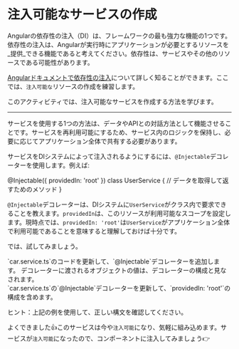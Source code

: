 # 注入可能なサービスの作成

Angularの依存性の注入（DI）は、フレームワークの最も強力な機能の1つです。依存性の注入は、Angularが実行時にアプリケーションが必要とするリソースを_提供_できる機能であると考えてください。依存性は、サービスやその他のリソースである可能性があります。

[Angularドキュメントで依存性の注入](guide/di)について詳しく知ることができます。ここでは、`注入可能な`リソースの作成を練習します。

このアクティビティでは、注入可能なサービスを作成する方法を学びます。

<hr>

サービスを使用する1つの方法は、データやAPIとの対話方法として機能させることです。サービスを再利用可能にするため、サービス内のロジックを保持し、必要に応じてアプリケーション全体で共有する必要があります。

サービスをDIシステムによって注入されるようにするには、`@Injectable`デコレーターを使用します。例えば:

<docs-code language="ts" highlight="[1, 2, 3]">
@Injectable({
    providedIn: 'root'
})
class UserService {
    // データを取得して返すためのメソッド
}
</docs-code>

`@Injectable`デコレーターは、DIシステムに`UserService`がクラス内で要求できることを教えます。`providedIn`は、このリソースが利用可能なスコープを設定します。現時点では、`providedIn: 'root'`は`UserService`がアプリケーション全体で利用可能であることを意味すると理解しておけば十分です。

では、試してみましょう。

<docs-workflow>

<docs-step title="`@Injectable`デコレーターを追加する">
`car.service.ts`のコードを更新して、`@Injectable`デコレーターを追加します。
</docs-step>

<docs-step title="デコレーターを構成する">
デコレーターに渡されるオブジェクトの値は、デコレーターの構成と見なされます。
<br>
`car.service.ts`の`@Injectable`デコレーターを更新して、`providedIn: 'root'`の構成を含めます。

ヒント：上記の例を使用して、正しい構文を確認してください。

</docs-step>

</docs-workflow>

よくできました👍このサービスは今や`注入可能`になり、気軽に組み込めます。サービスが`注入可能`になったので、コンポーネントに注入してみましょう👉
